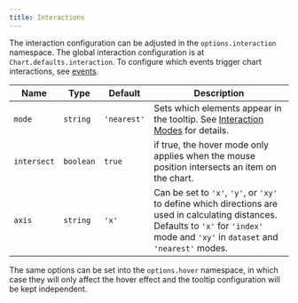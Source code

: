 ```yaml
---
title: Interactions
---
```


The interaction configuration can be adjusted in the `options.interaction` namespace. The global interaction configuration is at `Chart.defaults.interaction`. To configure which events trigger chart interactions, see [events](events.md#events).

| Name | Type | Default | Description
| ---- | ---- | ------- | -----------
| `mode` | `string` | `'nearest'` | Sets which elements appear in the tooltip. See [Interaction Modes](modes.md#interaction-modes) for details.
| `intersect` | `boolean` | `true` | if true, the hover mode only applies when the mouse position intersects an item on the chart.
| `axis` | `string` | `'x'` | Can be set to `'x'`, `'y'`, or `'xy'` to define which directions are used in calculating distances. Defaults to `'x'` for `'index'` mode and `'xy'` in `dataset` and `'nearest'` modes.

The same options can be set into the `options.hover` namespace, in which case they will only affect the hover effect and the tooltip configuration will be kept independent.
